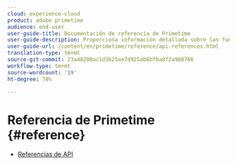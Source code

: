 ```yaml
---
cloud: experience-cloud
product: adobe primetime
audience: end-user
user-guide-title: Documentación de referencia de Primetime
user-guide-description: Proporciona información detallada sobre las funciones de TVSDK, las estructuras de datos y otras construcciones de programación.
user-guide-url: /content/en/primetime/reference/api-references.html
translation-type: tm+mt
source-git-commit: 23a48208ac1d3625ae7d925ab6bfba8f2a980766
workflow-type: tm+mt
source-wordcount: '19'
ht-degree: 78%

---
```



# Referencia de Primetime {#reference}

+ [Referencias de API](api-references.md)
